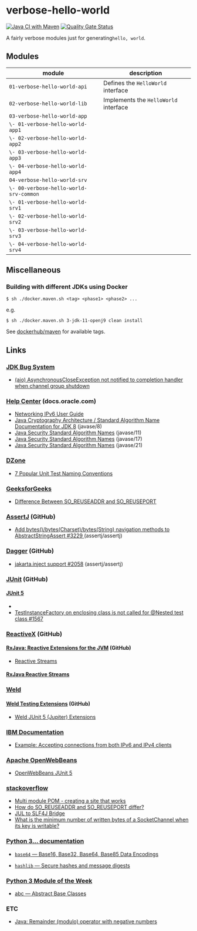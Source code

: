 # verbose-hello-world

[![Java CI with Maven](https://github.com/jinahya/verbose-hello-world/actions/workflows/maven.yml/badge.svg?branch=develop)](https://github.com/jinahya/verbose-hello-world/actions/workflows/maven.yml)
[![Quality Gate Status](https://sonarcloud.io/api/project_badges/measure?project=jinahya_verbose-hello-world&metric=alert_status)](https://sonarcloud.io/summary/new_code?id=jinahya_verbose-hello-world)

A fairly verbose modules just for generating`hello, world`.

## Modules

| module                                 | description                           |
|----------------------------------------|---------------------------------------|
| `01-verbose-hello-world-api`           | Defines the `HelloWorld` interface    |
| `02-verbose-hello-world-lib`           | Implements the `HelloWorld` interface |
| `03-verbose-hello-world-app`           |                                       |
| `\- 01-verbose-hello-world-app1`       |                                       |
| `\- 02-verbose-hello-world-app2`       |                                       |
| `\- 03-verbose-hello-world-app3`       |                                       |
| `\- 04-verbose-hello-world-app4`       |                                       |
| `04-verbose-hello-world-srv`           |                                       |
| `\- 00-verbose-hello-world-srv-common` |                                       |
| `\- 01-verbose-hello-world-srv1`       |                                       |
| `\- 02-verbose-hello-world-srv2`       |                                       |
| `\- 03-verbose-hello-world-srv3`       |                                       |
| `\- 04-verbose-hello-world-srv4`       |                                       |

## Miscellaneous

### Building with different JDKs using Docker

```shell script
$ sh ./docker.maven.sh <tag> <phase1> <phase2> ...
```

e.g.

```shell script
$ sh ./docker.maven.sh 3-jdk-11-openj9 clean install
```

See [dockerhub/maven](https://hub.docker.com/_/maven) for available tags.

## Links

### [JDK Bug System](https://bugs.openjdk.org)

* [(aio) AsynchronousCloseException not notified to completion handler when channel group shutdown](https://bugs.openjdk.org/browse/JDK-7056546)

### [Help Center](https://docs.oracle.com) (docs.oracle.com)

* [Networking IPv6 User Guide](https://docs.oracle.com/javase/8/docs/technotes/guides/net/ipv6_guide/)
* [Java Cryptography Architecture / Standard Algorithm Name Documentation for JDK 8](https://docs.oracle.com/javase/8/docs/technotes/guides/security/StandardNames.html) (javase/8)
* [Java Security Standard Algorithm Names](https://docs.oracle.com/en/java/javase/11/docs/specs/security/standard-names.html) (javase/11)
* [Java Security Standard Algorithm Names](https://docs.oracle.com/en/java/javase/17/docs/specs/security/standard-names.html) (javase/17)
* [Java Security Standard Algorithm Names](https://docs.oracle.com/en/java/javase/21/docs/specs/security/standard-names.html) (javase/21)

### [DZone](https://dzone.com)

* [7 Popular Unit Test Naming Conventions](https://dzone.com/articles/7-popular-unit-test-naming)

### [GeeksforGeeks](https://geeksforgeeks.org)

* [Difference Between SO_REUSEADDR and SO_REUSEPORT](https://www.geeksforgeeks.org/difference-between-so_reuseaddr-and-so_reuseport/)

### [AssertJ](https://github.com/assertj/assertj) (GitHub)

* [Add bytes()/bytes(Charset)/bytes(String) navigation methods to AbstractStringAssert #3229
  ](https://github.com/assertj/assertj/issues/3229) (assertj/assertj)

### [Dagger](https://github.com/google/dagger) (GitHub)

* [jakarta.inject support #2058](https://github.com/google/dagger/issues/2058) (assertj/assertj)

### [JUnit](https://github.com/junit-team) (GitHub)

#### [JUnit 5](https://github.com/junit-team/junit5)

*
* [TestInstanceFactory on enclosing class is not called for @Nested test class #1567](https://github.com/junit-team/junit5/issues/1567)

### [ReactiveX](https://github.com/ReactiveX) (GitHub)

#### [RxJava: Reactive Extensions for the JVM](https://github.com/ReactiveX/RxJava) (GitHub)

* [Reactive Streams](https://github.com/ReactiveX/RxJava/wiki/Reactive-Streams)

#### [RxJava Reactive Streams](https://github.com/ReactiveX/RxJavaReactiveStreams)

### [Weld](https://github.com/weld)

#### [Weld Testing Extensions](https://github.com/weld/weld-testing) (GitHub)

* [Weld JUnit 5 (Jupiter) Extensions](https://github.com/weld/weld-testing/blob/master/junit5/README.md#weldjunit5autoextension)

### [IBM Documentation](https://www.ibm.com/docs/en)

* [Example: Accepting connections from both IPv6 and IPv4 clients](https://www.ibm.com/docs/en/i/7.1?topic=sscaaiic-example-accepting-connections-from-both-ipv6-ipv4-clients)

### [Apache OpenWebBeans](https://openwebbeans.apache.org/)

* [OpenWebBeans JUnit 5](https://openwebbeans.apache.org/openwebbeans-junit5.html)

### [stackoverflow](https://stackoverflow.com/)

* [Multi module POM - creating a site that works](https://stackoverflow.com/q/10848715/330457)
* [How do SO_REUSEADDR and SO_REUSEPORT differ?](https://stackoverflow.com/q/14388706/330457)
* [JUL to SLF4J Bridge](https://stackoverflow.com/q/9117030/330457)
* [What is the minimum number of written bytes of a SocketChannel when its key is writable?](https://stackoverflow.com/q/77895312/330457)

### [Python 3... documentation](https://docs.python.org/3/)

* [`base64` — Base16, Base32, Base64, Base85 Data Encodings](https://docs.python.org/3/library/base64.html)

* [`hashlib` — Secure hashes and message digests](https://docs.python.org/3/library/hashlib.html)

### [Python 3 Module of the Week](https://pymotw.com/3/)

* [abc — Abstract Base Classes](https://pymotw.com/3/abc/)

### ETC

* [Java: Remainder (modulo) operator with negative numbers](https://programming.guide/java/remainder-modulo-operator-negative-numbers.html)
